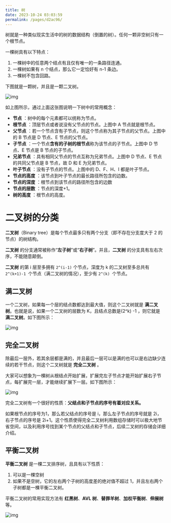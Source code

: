 ```yaml
---
title: 树
date: 2023-10-24 03:03:59
permalink: /pages/d2ac96/
---
```

树就是一种类似现实生活中的树的数据结构（倒置的树）。任何一颗非空树只有一个根节点。

一棵树具有以下特点：

1. 一棵树中的任意两个结点有且仅有唯一的一条路径连通。
2. 一棵树如果有 n 个结点，那么它一定恰好有 n-1 条边。
3. 一棵树不包含回路。

下图就是一颗树，并且是一颗二叉树。

![img](https://notes-img2022.oss-cn-shenzhen.aliyuncs.com/img/1665905419061-d40ba758-430d-46cb-a541-6629e4dd34ff-1666940564279-60.png)

如上图所示，通过上面这张图说明一下树中的常用概念：

- **节点** ：树中的每个元素都可以统称为节点。
- **根节点** ：顶层节点或者说没有父节点的节点。上图中 A 节点就是根节点。
- **父节点** ：若一个节点含有子节点，则这个节点称为其子节点的父节点。上图中的 B 节点是 D 节点、E 节点的父节点。
- **子节点** ：一个节点**含有的子树的根节点**称为该节点的子节点。上图中 D 节点、E 节点是 B 节点的子节点。
- **兄弟节点** ：具有相同父节点的节点互称为兄弟节点。上图中 D 节点、E 节点的共同父节点是 B 节点，故 D 和 E 为兄弟节点。
- **叶子节点** ：没有子节点的节点。上图中的 D、F、H、I 都是叶子节点。
- **节点的高度** ：该节点到叶子节点的最长路径所包含的边数。
- **节点的深度** ：根节点到该节点的路径所包含的边数
- **节点的层数** ：节点的深度+1。
- **树的高度** ：根节点的高度。



# 二叉树的分类

**二叉树**（Binary tree）是每个节点最多只有两个分支（即不存在分支度大于 2 的节点）的树结构。

**二叉树** 的分支通常被称作“**左子树**”或“**右子树**”。并且，**二叉树** 的分支具有左右次序，不能随意颠倒。

**二叉树** 的第 i 层至多拥有 `2^(i-1)` 个节点，深度为 k 的二叉树至多总共有 `2^(k+1)-1 `个节点（满二叉树的情况），至少有 `2^(k) `个节点。

## 满二叉树

一个二叉树，如果每一个层的结点数都达到最大值，则这个二叉树就是 **满二叉树**。也就是说，如果一个二叉树的层数为 K，且结点总数是(2^k) -1 ，则它就是 **满二叉树**。如下图所示：

![img](https://notes-img2022.oss-cn-shenzhen.aliyuncs.com/img/1665906265824-890af581-cdec-49cf-b7e7-a60bd5cbc3e3-1666940564279-62.png)

## 完全二叉树

除最后一层外，若其余层都是满的，并且最后一层可以是满的也可以是右边缺少连续的若干节点，则这个二叉树就是 **完全二叉树** 。

大家可以想象为一棵树从根结点开始扩展，扩展完左子节点才能开始扩展右子节点，每扩展完一层，才能继续扩展下一层。如下图所示：

![img](https://notes-img2022.oss-cn-shenzhen.aliyuncs.com/img/1665906318131-f26c6cc7-b848-494b-b540-b4e48adca123-1666940564279-64.png)

完全二叉树有一个很好的性质：**父结点和子节点的序号有着对应关系。**

如果根节点的序号为1，那么若父结点的序号是 i，那么左子节点的序号就是 2i，右子节点的序号是 2i+1。这个性质使得完全二叉树利用数组存储时可以极大地节省空间，以及利用序号找到某个节点的父结点和子节点，后续二叉树的存储会详细介绍。



## 平衡二叉树

**平衡二叉树** 是一棵二叉排序树，且具有以下性质：

1. 可以是一棵空树
2. 如果不是空树，它的左右两个子树的高度差的绝对值不超过 1，并且左右两个子树都是一棵平衡二叉树。

平衡二叉树的常用实现方法有 **红黑树**、**AVL 树**、**替罪羊树**、**加权平衡树**、**伸展树** 等。

![img](https://notes-img2022.oss-cn-shenzhen.aliyuncs.com/img/1665906541705-edf0fd49-8786-4a7b-bf8c-8364843da836-1666940564279-66.png)